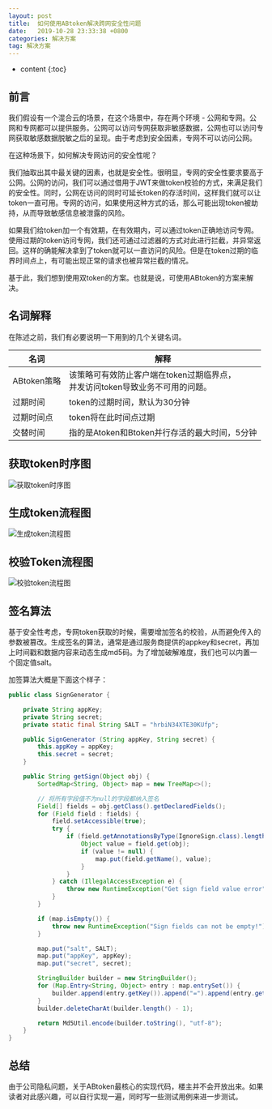 ```yaml
---
layout: post
title:  如何使用ABtoken解决跨网安全性问题
date:   2019-10-28 23:33:38 +0800
categories: 解决方案
tag: 解决方案
---
```


* content
{:toc}

## 前言

我们假设有一个混合云的场景，在这个场景中，存在两个环境 - 公网和专网。公网和专网都可以提供服务。公网可以访问专网获取非敏感数据，公网也可以访问专网获取敏感数据脱敏之后的呈现。由于考虑到安全因素，专网不可以访问公网。

在这种场景下，如何解决专网访问的安全性呢？

我们抽取出其中最关键的因素，也就是安全性。很明显，专网的安全性要求要高于公网。公网的访问，我们可以通过借用于JWT来做token校验的方式，来满足我们的安全性。同时，公网在访问的同时可延长token的存活时间，这样我们就可以让token一直可用。专网的访问，如果使用这种方式的话，那么可能出现token被劫持，从而导致敏感信息被泄露的风险。

如果我们给token加一个有效期，在有效期内，可以通过token正确地访问专网。使用过期的token访问专网，我们还可通过过滤器的方式对此进行拦截，并异常返回。这样的确能解决拿到了token就可以一直访问的风险。但是在token过期的临界时间点上，有可能出现正常的请求也被异常拦截的情况。

基于此，我们想到使用双token的方案。也就是说，可使用ABtoken的方案来解决。

## 名词解释

在陈述之前，我们有必要说明一下用到的几个关键名词。

| 名词 | 解释 |
| --- | --- |
| ABtoken策略 | 该策略可有效防止客户端在token过期临界点，<br>并发访问token导致业务不可用的问题。|
| 过期时间 | token的过期时间，默认为30分钟 |
| 过期时间点 | token将在此时间点过期 |
| 交替时间 | 指的是Atoken和Btoken并行存活的最大时间，5分钟 |

## 获取token时序图

![获取token时序图](https://upload-images.jianshu.io/upload_images/845143-15ec8982843ae83a.png?imageMogr2/auto-orient/strip%7CimageView2/2/w/1240)

## 生成token流程图

![生成token流程图](https://upload-images.jianshu.io/upload_images/845143-cff51f95513f324d.png?imageMogr2/auto-orient/strip%7CimageView2/2/w/1240)

## 校验Token流程图

![校验token流程图](https://upload-images.jianshu.io/upload_images/845143-36937c32a75da6b1.png?imageMogr2/auto-orient/strip%7CimageView2/2/w/1240)

## 签名算法

基于安全性考虑，专网token获取的时候，需要增加签名的校验，从而避免传入的参数被篡改。生成签名的算法，通常是通过服务商提供的appkey和secret，再加上时间戳和数据内容来动态生成md5码。为了增加破解难度，我们也可以内置一个固定值salt。

加签算法大概是下面这个样子：

```java
public class SignGenerator {

    private String appKey;
    private String secret;
    private static final String SALT = "hrbiN34XTE30KUfp";

    public SignGenerator (String appKey, String secret) {
        this.appKey = appKey;
        this.secret = secret;
    }

    public String getSign(Object obj) {
        SortedMap<String, Object> map = new TreeMap<>();

        // 将所有字段值不为null的字段都纳入签名
        Field[] fields = obj.getClass().getDeclaredFields();
        for (Field field : fields) {
            field.setAccessible(true);
            try {
                if (field.getAnnotationsByType(IgnoreSign.class).length < 1) {
                    Object value = field.get(obj);
                    if (value != null) {
                        map.put(field.getName(), value);
                    }
                }
            } catch (IllegalAccessException e) {
                throw new RuntimeException("Get sign field value error", e);
            }
        }

        if (map.isEmpty()) {
            throw new RuntimeException("Sign fields can not be empty!");
        }

        map.put("salt", SALT);
        map.put("appKey", appKey);
        map.put("secret", secret);

        StringBuilder builder = new StringBuilder();
        for (Map.Entry<String, Object> entry : map.entrySet()) {
            builder.append(entry.getKey()).append("=").append(entry.getValue()).append("&");
        }
        builder.deleteCharAt(builder.length() - 1);

        return Md5Util.encode(builder.toString(), "utf-8");
    }
}
```

## 总结

由于公司隐私问题，关于ABtoken最核心的实现代码，楼主并不会开放出来。如果读者对此感兴趣，可以自行实现一遍，同时写一些测试用例来进一步测试。